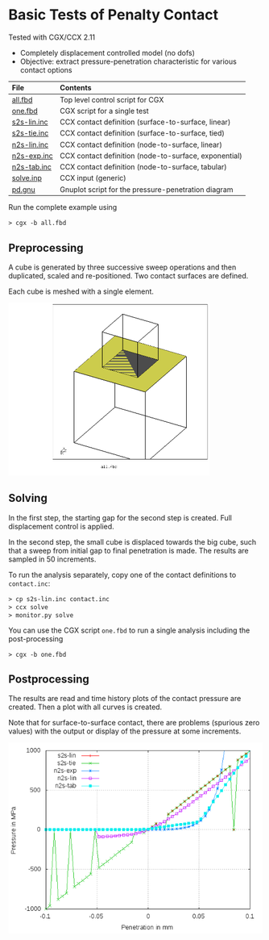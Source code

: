 # Basic Tests of Penalty Contact
Tested with CGX/CCX 2.11

+ Completely displacement controlled model (no dofs)
+ Objective: extract pressure-penetration characteristic for various contact options

| File                       | Contents                                      |
| :-------------             | :-------------                                |
| [all.fbd](all.fbd)         | Top level control script for CGX              |
| [one.fbd](one.fbd)         | CGX script for a single test                  |
| [s2s-lin.inc](s2s-lin.inc) | CCX contact definition (surface-to-surface, linear)        |
| [s2s-tie.inc](s2s-tie.inc) | CCX contact definition (surface-to-surface, tied)        |
| [n2s-lin.inc](n2s-lin.inc) | CCX contact definition (node-to-surface, linear)        |
| [n2s-exp.inc](n2s-exp.inc) | CCX contact definition (node-to-surface, exponential)        |
| [n2s-tab.inc](n2s-tab.inc) | CCX contact definition (node-to-surface, tabular)        |
| [solve.inp](solve.inp)     | CCX input (generic)      |
| [pd.gnu](pd.gnu)           | Gnuplot script for the pressure-penetration diagram      |

Run the complete example using
```
> cgx -b all.fbd
```
## Preprocessing

A cube is generated by three successive sweep operations and then duplicated,
scaled and re-positioned.
Two contact surfaces are defined.

Each cube is meshed with a single element.

<img src="contact.png" title="Pressure-penetration characteristic" width=400>

## Solving
In the first step, the starting gap for the second step is created. Full displacement control is applied.

In the second step, the small cube is displaced towards the big cube, such that a sweep from initial gap
to final penetration is made. The results are sampled in 50 increments.

To run the analysis separately, copy one of the contact definitions to `contact.inc`:
```
> cp s2s-lin.inc contact.inc
> ccx solve
> monitor.py solve
```
You can use the CGX script `one.fbd` to run a single analysis including the post-processing
```
> cgx -b one.fbd
```

## Postprocessing

The results are read and time history plots of the contact pressure are created. Then a
plot with all curves is created.

Note that for surface-to-surface contact, there are
problems (spurious zero values) with the output or display of the
pressure at some increments.

<img src="pd.png" title="Pressure-penetration characteristic">
